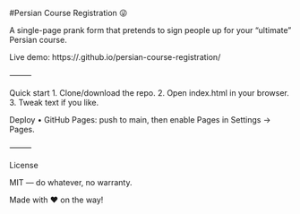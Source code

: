 #Persian Course Registration 😜

A single-page prank form that pretends to sign people up for your “ultimate” Persian course.

Live demo: https://<your-username>.github.io/persian-course-registration/

⸻

Quick start
	1.	Clone/download the repo.
	2.	Open index.html in your browser.
	3.	Tweak text if you like.

Deploy
	•	GitHub Pages: push to main, then enable Pages in Settings → Pages.

⸻

License

MIT — do whatever, no warranty.

Made with ❤️ on the way!